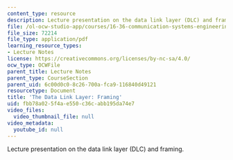 ```yaml
---
content_type: resource
description: Lecture presentation on the data link layer (DLC) and framing.
file: /ol-ocw-studio-app/courses/16-36-communication-systems-engineering-spring-2009/fbb78a025f4ae550c36cabb195da74e7_MIT16_36s09_lec16.pdf
file_size: 72214
file_type: application/pdf
learning_resource_types:
- Lecture Notes
license: https://creativecommons.org/licenses/by-nc-sa/4.0/
ocw_type: OCWFile
parent_title: Lecture Notes
parent_type: CourseSection
parent_uid: 6c00d0c0-8c26-700a-fca9-116840d49121
resourcetype: Document
title: 'The Data Link Layer: Framing'
uid: fbb78a02-5f4a-e550-c36c-abb195da74e7
video_files:
  video_thumbnail_file: null
video_metadata:
  youtube_id: null
---
```

Lecture presentation on the data link layer (DLC) and framing.
